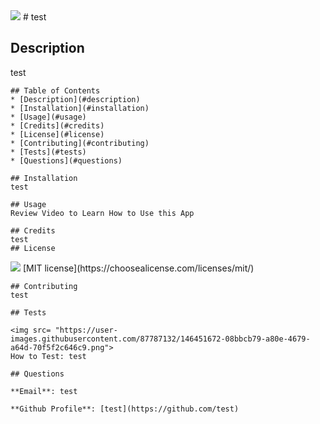 

<img src="https://img.shields.io/github/license/bdoneq7/professional-readme-generator?color=Green&label=MIT">
# test

## Description
test

    ## Table of Contents
    * [Description](#description)
    * [Installation](#installation)
    * [Usage](#usage)
    * [Credits](#credits)
    * [License](#license)
    * [Contributing](#contributing)
    * [Tests](#tests)
    * [Questions](#questions)
    
    ## Installation
    test

    ## Usage
    Review Video to Learn How to Use this App
    
    ## Credits
    test
    ## License
    
   <img src="https://img.shields.io/github/license/bdoneq7/professional-readme-generator?color=Green&label=MIT">
   [MIT license](https://choosealicense.com/licenses/mit/) 
    
    



    ## Contributing
    test

    ## Tests
    
    <img src= "https://user-images.githubusercontent.com/87787132/146451672-08bbcb79-a80e-4679-a64d-70f5f2c646c9.png">
    How to Test: test
    
    ## Questions
    
    **Email**: test
    
    **Github Profile**: [test](https://github.com/test)
    